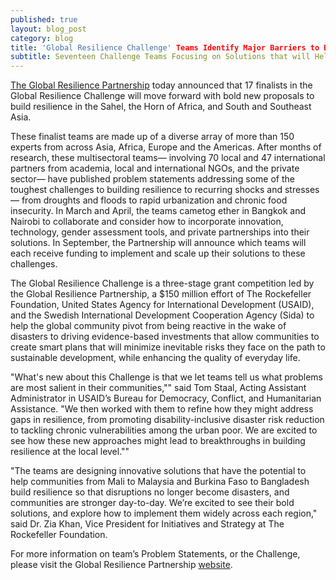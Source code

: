 ```yaml
---
published: true
layout: blog_post
category: blog
title: 'Global Resilience Challenge' Teams Identify Major Barriers to Building Resilience 
subtitle: Seventeen Challenge Teams Focusing on Solutions that will Help Millions
---
```


<a href="http://www.globalresiliencepartnership.org/">The Global Resilience Partnership</a> today announced that 17 finalists in the Global Resilience Challenge will move forward with bold new proposals to build resilience in the Sahel, the Horn of Africa, and South and Southeast Asia.

These finalist teams are made up of a diverse array of more than 150 experts from across Asia, Africa, Europe and the Americas. After months of research, these multisectoral teams— involving 70 local and 47 international partners from academia, local and international NGOs, and the private sector— have published problem statements addressing some of the toughest challenges to building resilience to recurring shocks and stresses — from droughts and floods to  rapid urbanization and chronic food insecurity.  In March and April, the teams cametog ether in Bangkok and Nairobi to collaborate and consider how to incorporate innovation, technology, gender assessment tools, and private partnerships into their solutions.  In September, the Partnership will announce which teams will each receive funding to implement and scale up their solutions to these challenges.

The Global Resilience Challenge is a three-stage grant competition led by the Global Resilience Partnership, a $150 million effort of The Rockefeller Foundation, United States Agency for International Development (USAID), and the Swedish International Development Cooperation Agency (Sida) to help the global community pivot from being reactive in the wake of disasters to driving evidence-based investments that allow communities to create smart plans that will minimize inevitable risks they face on the path to sustainable development, while enhancing the quality of everyday life.

"What's new about this Challenge is that we let teams tell us what problems are most salient in their communities,"" said Tom Staal, Acting Assistant Administrator in USAID’s Bureau for Democracy, Conflict, and Humanitarian Assistance. "We then worked with them to refine how they might address gaps in resilience, from promoting disability-inclusive disaster risk reduction to tackling chronic vulnerabilities among the urban poor. We are excited to see how these new approaches might lead to  breakthroughs in building resilience at the local level.""

"The teams are designing innovative solutions that  have the potential to help communities from Mali to Malaysia and Burkina Faso to Bangladesh build resilience so that disruptions no longer become disasters, and communities are stronger day-to-day.  We’re excited to see their bold solutions, and explore how to implement them widely across each region," said Dr. Zia Khan, Vice President for Initiatives and Strategy at The Rockefeller Foundation.  

For more information on team’s Problem Statements, or the Challenge, please visit the Global Resilience Partnership <a href="http://www.globalresiliencepartnership.org/">website</a>.

